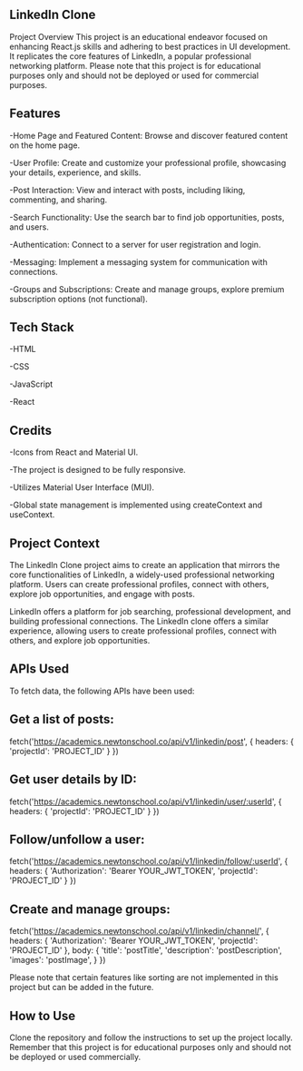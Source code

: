 LinkedIn Clone
-

Project Overview
This project is an educational endeavor focused on enhancing React.js skills and adhering to best practices in UI development. It replicates the core features of LinkedIn, a popular professional networking platform. Please note that this project is for educational purposes only and should not be deployed or used for commercial purposes.

Features
-
-Home Page and Featured Content: Browse and discover featured content on the home page.

-User Profile: Create and customize your professional profile, showcasing your details, experience, and skills.

-Post Interaction: View and interact with posts, including liking, commenting, and sharing.

-Search Functionality: Use the search bar to find job opportunities, posts, and users.

-Authentication: Connect to a server for user registration and login.

-Messaging: Implement a messaging system for communication with connections.

-Groups and Subscriptions: Create and manage groups, explore premium subscription options (not functional).


Tech Stack
-

-HTML

-CSS

-JavaScript

-React

Credits
-
-Icons from React and Material UI.

-The project is designed to be fully responsive.

-Utilizes Material User Interface (MUI).

-Global state management is implemented using createContext and useContext.

Project Context
-
The LinkedIn Clone project aims to create an application that mirrors the core functionalities of LinkedIn, a widely-used professional networking platform. Users can create professional profiles, connect with others, explore job opportunities, and engage with posts.

LinkedIn offers a platform for job searching, professional development, and building professional connections. The LinkedIn clone offers a similar experience, allowing users to create professional profiles, connect with others, and explore job opportunities.

APIs Used
-
To fetch data, the following APIs have been used:

Get a list of posts:
-
fetch('https://academics.newtonschool.co/api/v1/linkedin/post', {
  headers: {
    'projectId': 'PROJECT_ID'
  }
})


Get user details by ID:
-
fetch('https://academics.newtonschool.co/api/v1/linkedin/user/:userId', {
  headers: {
    'projectId': 'PROJECT_ID'
  }
})


Follow/unfollow a user:
-
fetch('https://academics.newtonschool.co/api/v1/linkedin/follow/:userId', {
  headers: {
    'Authorization': 'Bearer YOUR_JWT_TOKEN',
    'projectId': 'PROJECT_ID'
  }
})

Create and manage groups:
-
fetch('https://academics.newtonschool.co/api/v1/linkedin/channel/', {
  headers: {
    'Authorization': 'Bearer YOUR_JWT_TOKEN',
    'projectId': 'PROJECT_ID'
  },
  body: {
    'title': 'postTitle',
    'description': 'postDescription',
    'images': 'postImage',
  }
})

Please note that certain features like sorting are not implemented in this project but can be added in the future.

How to Use
-
Clone the repository and follow the instructions to set up the project locally. Remember that this project is for educational purposes only and should not be deployed or used commercially.
